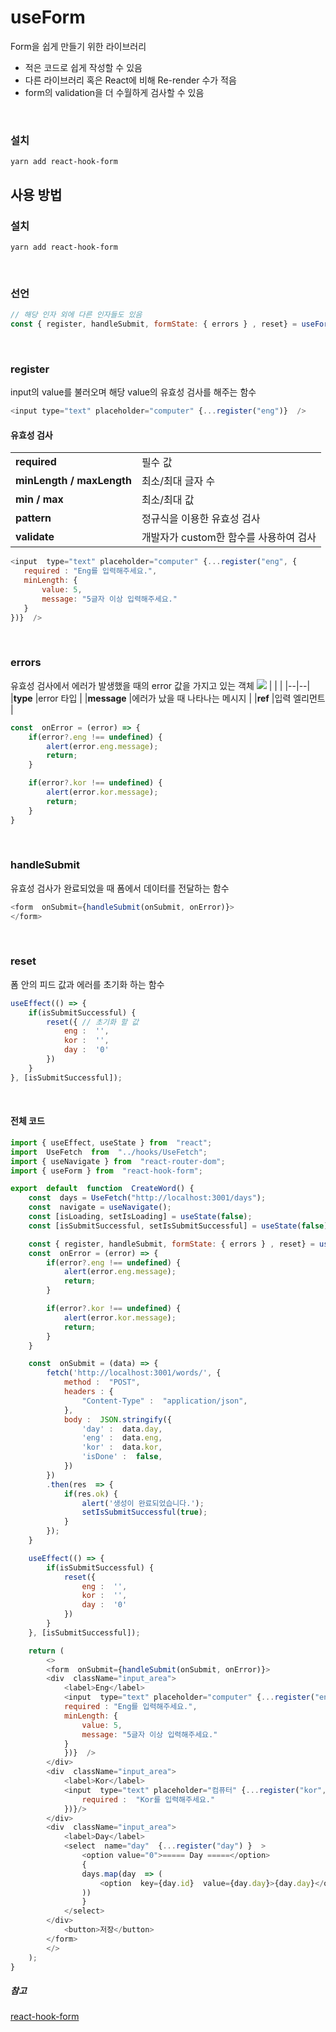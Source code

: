 # useForm
Form을 쉽게 만들기 위한 라이브러리

- 적은 코드로 쉽게 작성할 수 있음
- 다른 라이브러리 혹은 React에 비해 Re-render 수가 적음
- form의 validation을 더 수월하게 검사할 수 있음
<br>

### 설치
```
yarn add react-hook-form
```

## 사용 방법
### 설치
```
yarn add react-hook-form
```
<br>

### 선언
```javascript
// 해당 인자 외에 다른 인자들도 있음
const { register, handleSubmit, formState: { errors } , reset} = useForm();
````
<br>

### register
input의 value를 불러오며 해당 value의 유효성 검사를 해주는 함수
```javascript
<input type="text" placeholder="computer" {...register("eng")}  />
```
#### 유효성 검사
|  |  |
|--|--|
| **required** | 필수 값 |
| **minLength / maxLength** | 최소/최대 글자 수 |
| **min / max** | 최소/최대 값 |
| **pattern** | 정규식을 이용한 유효성 검사 |
| **validate** | 개발자가 custom한 함수를 사용하여 검사 |
 
 
 ``` javaScript
<input  type="text" placeholder="computer" {...register("eng", {
	required : "Eng를 입력해주세요.",
	minLength: {
		value: 5,
		message: "5글자 이상 입력해주세요."
	}
})}  />
```
<br>

### errors
유효성 검사에서 에러가 발생했을 때의 error 값을 가지고 있는 객체
<img src="https://user-images.githubusercontent.com/46274903/175186983-3d74234c-60c3-44df-8d4b-da40bd456760.png">
|  |  |
|--|--|
|**type**  |error 타입  |
|**message**  |에러가 났을 때 나타나는 메시지 |
|**ref**  |입력 엘리먼트  |
```javascript
const  onError = (error) => {
	if(error?.eng !== undefined) {
		alert(error.eng.message);
		return;
	}

	if(error?.kor !== undefined) {
		alert(error.kor.message);
		return;
	}
}
```
<br>

### handleSubmit
유효성 검사가 완료되었을 때 폼에서 데이터를 전달하는 함수
```javascript
<form  onSubmit={handleSubmit(onSubmit, onError)}>
</form>
```
<br>

### reset
폼 안의 피드 값과 에러를 초기화 하는 함수
```javascript
useEffect(() => {
	if(isSubmitSuccessful) {
		reset({	// 초기화 할 값
			eng :  '',
			kor :  '',
			day :  '0'
		})
	}
}, [isSubmitSuccessful]);
```

<br>

#### 전체 코드
```javascript
import { useEffect, useState } from  "react";
import  UseFetch  from  "../hooks/UseFetch";
import { useNavigate } from  "react-router-dom";
import { useForm } from  "react-hook-form";  

export  default  function  CreateWord() {
	const  days = UseFetch("http://localhost:3001/days");
	const  navigate = useNavigate();
	const [isLoading, setIsLoading] = useState(false);
	const [isSubmitSuccessful, setIsSubmitSuccessful] = useState(false);  

	const { register, handleSubmit, formState: { errors } , reset} = useForm();
	const  onError = (error) => {
		if(error?.eng !== undefined) {
			alert(error.eng.message);
			return;
		}

		if(error?.kor !== undefined) {
			alert(error.kor.message);
			return;
		}
	}

	const  onSubmit = (data) => {
		fetch('http://localhost:3001/words/', {
			method :  "POST",
			headers : {
				"Content-Type" :  "application/json",
			},
			body :  JSON.stringify({
				'day' :  data.day,
				'eng' :  data.eng,
				'kor' :  data.kor,
				'isDone' :  false,
			})
		})
		.then(res  => {
			if(res.ok) {
				alert('생성이 완료되었습니다.');
				setIsSubmitSuccessful(true);
			}
		});
	} 

	useEffect(() => {
		if(isSubmitSuccessful) {
			reset({
				eng :  '',
				kor :  '',
				day :  '0'
			})
		}
	}, [isSubmitSuccessful]);

	return (
		<>
		<form  onSubmit={handleSubmit(onSubmit, onError)}>
		<div  className="input_area">
			<label>Eng</label>
			<input  type="text" placeholder="computer" {...register("eng", {
			required : "Eng를 입력해주세요.",
			minLength: {
				value: 5,
				message: "5글자 이상 입력해주세요."
			}
			})}  />
		</div>
		<div  className="input_area">
			<label>Kor</label>
			<input  type="text" placeholder="컴퓨터" {...register("kor",{
				required :  "Kor를 입력해주세요."
			})}/>
		</div>
		<div  className="input_area">
			<label>Day</label>
			<select  name="day"  {...register("day") }  >
				<option value="0">===== Day =====</option>
				{
				days.map(day  => (
					<option  key={day.id}  value={day.day}>{day.day}</option>
				))
				}
			</select>
		</div>
			<button>저장</button>
		</form>
		</>
	);
}
```

##### 참고
[react-hook-form](https://react-hook-form.com/v6/api#useForm)
